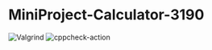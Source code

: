 # MiniProject-Calculator-3190

![Valgrind](https://github.com/99003190/MiniProject-Calculator-3190/workflows/Valgrind/badge.svg)
![cppcheck-action](https://github.com/99003190/MiniProject-Calculator-3190/workflows/cppcheck-action/badge.svg)


